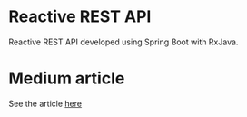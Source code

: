 # Reactive REST API
Reactive REST API developed using Spring Boot with RxJava.

# Medium article
See the article [here](https://medium.com/@axella.gerald/reactive-rest-api-using-spring-boot-rxjava-4efb620c69ac?source=your_stories_page)
